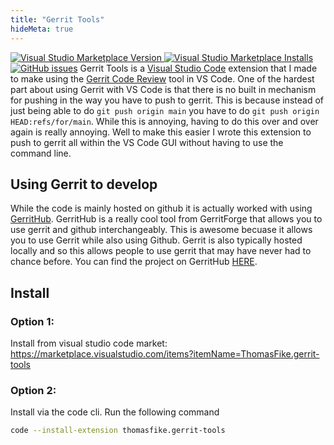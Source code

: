 ```yaml
---
title: "Gerrit Tools"
hideMeta: true
---
```

[![Visual Studio Marketplace Version](https://img.shields.io/visual-studio-marketplace/v/thomasfike.gerrit-tools?style=for-the-badge&logo=visualstudiocode)
![Visual Studio Marketplace Installs](https://img.shields.io/visual-studio-marketplace/i/thomasfike.gerrit-tools?style=for-the-badge&logo=visualstudiocode)](https://marketplace.visualstudio.com/items?itemName=ThomasFike.gerrit-tools)
[![GitHub issues](https://img.shields.io/github/issues/ThomasFike/gerrit-tools?style=for-the-badge&logo=github)](https://github.com/ThomasFike/gerrit-tools/issues)
Gerrit Tools is a [Visual Studio Code](https://code.visualstudio.com/) extension that I made to make using the [Gerrit Code Review](https://www.gerritcodereview.com/) tool in VS Code. One of the hardest part about using Gerrit with VS Code is that there is no built in mechanism for pushing in the way you have to push to gerrit. This is because instead of just being able to do `git push origin main` you have to do `git push origin HEAD:refs/for/main`. While this is annoying, having to do this over and over again is really annoying. Well to make this easier I wrote this extension to push to gerrit all within the VS Code GUI without having to use the command line.
## Using Gerrit to develop
While the code is mainly hosted on github it is actually worked with using [GerritHub](https://gerrithub.io). GerritHub is a really cool tool from GerritForge that allows you to use gerrit and github interchangeably. This is awesome becuase it allows you to use Gerrit while also using Github. Gerrit is also typically hosted locally and so this allows people to use gerrit that may have never had to chance before. You can find the project on GerritHub [HERE](https://gerrithub.io/q/project:ThomasFike/gerrit-tools).
## Install
### Option 1:
Install from visual studio code market: https://marketplace.visualstudio.com/items?itemName=ThomasFike.gerrit-tools
### Option 2:
Install via the code cli. Run the following command
```bash
code --install-extension thomasfike.gerrit-tools
```